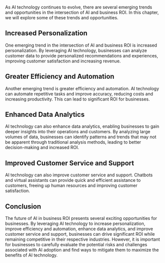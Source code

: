 
As AI technology continues to evolve, there are several emerging trends and opportunities in the intersection of AI and business ROI. In this chapter, we will explore some of these trends and opportunities.

Increased Personalization
-------------------------

One emerging trend in the intersection of AI and business ROI is increased personalization. By leveraging AI technology, businesses can analyze customer data to provide personalized recommendations and experiences, improving customer satisfaction and increasing revenue.

Greater Efficiency and Automation
---------------------------------

Another emerging trend is greater efficiency and automation. AI technology can automate repetitive tasks and improve accuracy, reducing costs and increasing productivity. This can lead to significant ROI for businesses.

Enhanced Data Analytics
-----------------------

AI technology can also enhance data analytics, enabling businesses to gain deeper insights into their operations and customers. By analyzing large volumes of data, businesses can identify patterns and trends that may not be apparent through traditional analysis methods, leading to better decision-making and increased ROI.

Improved Customer Service and Support
-------------------------------------

AI technology can also improve customer service and support. Chatbots and virtual assistants can provide quick and efficient assistance to customers, freeing up human resources and improving customer satisfaction.

Conclusion
----------

The future of AI in business ROI presents several exciting opportunities for businesses. By leveraging AI technology to increase personalization, improve efficiency and automation, enhance data analytics, and improve customer service and support, businesses can drive significant ROI while remaining competitive in their respective industries. However, it is important for businesses to carefully evaluate the potential risks and challenges associated with AI adoption and find ways to mitigate them to maximize the benefits of AI technology.

